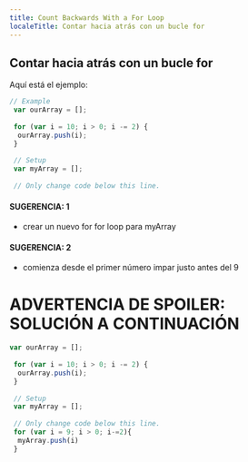 ```yaml
---
title: Count Backwards With a For Loop
localeTitle: Contar hacia atrás con un bucle for
---
```

## Contar hacia atrás con un bucle for

Aquí está el ejemplo:

```javascript
// Example 
 var ourArray = []; 
 
 for (var i = 10; i > 0; i -= 2) { 
  ourArray.push(i); 
 } 
 
 // Setup 
 var myArray = []; 
 
 // Only change code below this line. 
```

#### SUGERENCIA: 1

*   crear un nuevo for for loop para myArray

#### SUGERENCIA: 2

*   comienza desde el primer número impar justo antes del 9

# ADVERTENCIA DE SPOILER: SOLUCIÓN A CONTINUACIÓN

```javascript
var ourArray = []; 
 
 for (var i = 10; i > 0; i -= 2) { 
  ourArray.push(i); 
 } 
 
 // Setup 
 var myArray = []; 
 
 // Only change code below this line. 
 for (var i = 9; i > 0; i-=2){ 
  myArray.push(i) 
 } 

```